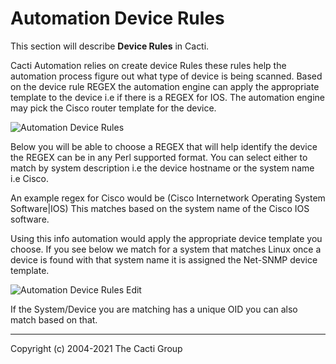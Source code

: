 # Automation Device Rules

This section will describe **Device Rules** in Cacti.

Cacti Automation relies on create device Rules these rules help the automation
process figure out what type of device is being scanned.  Based on the device
rule REGEX the automation engine can apply the appropriate template to the
device i.e if there is a REGEX for IOS.  The automation engine may pick the
Cisco router template for the device.

![Automation Device Rules](images/automation-device-templates.png)

Below you will be able to choose a REGEX that will help identify the device
the REGEX can be in any Perl supported format.  You can select either to
match by system description i.e the device hostname or the system name
i.e Cisco.

An example regex for Cisco would be (Cisco Internetwork Operating System
Software|IOS) This matches based on the system name of the Cisco IOS software.

Using this info automation would apply the appropriate device template you
choose.  If you see below we match for a system that matches Linux once a
device is found with that system name it is assigned the Net-SNMP device
template.

![Automation Device Rules Edit](images/automation-device-templates-edit1.png)

If the System/Device you are matching has a unique OID you can also match based
on that.

---
<copy>Copyright (c) 2004-2021 The Cacti Group</copy>
